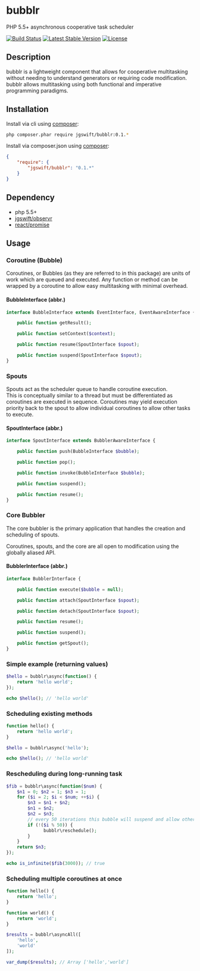 bubblr
====
PHP 5.5+ asynchronous cooperative task scheduler 

[![Build Status](https://travis-ci.org/jgswift/bubblr.png?branch=master)](https://travis-ci.org/jgswift/bubblr)
[![Latest Stable Version](https://poser.pugx.org/jgswift/bubblr/v/stable.svg)](https://packagist.org/packages/jgswift/bubblr)
[![License](https://poser.pugx.org/jgswift/bubblr/license.svg)](https://packagist.org/packages/jgswift/bubblr)

## Description

bubblr is a lightweight component that allows for cooperative multitasking without needing to understand generators or requiring code modification.
bubblr allows multitasking using both functional and imperative programming paradigms.

## Installation

Install via cli using [composer](https://getcomposer.org/):
```sh
php composer.phar require jgswift/bubblr:0.1.*
```

Install via composer.json using [composer](https://getcomposer.org/):
```json
{
    "require": {
        "jgswift/bubblr": "0.1.*"
    }
}
```

## Dependency

* php 5.5+
* [jgswift/observr](https://github.com/jgswift/observr)
* [react/promise](https://github.com/reactphp/promise)

## Usage

### Coroutine (Bubble)

Coroutines, or Bubbles (as they are referred to in this package) are units of work which are queued and executed.
Any function or method can be wrapped by a coroutine to allow easy multitasking with minimal overhead.

#### BubbleInterface (abbr.)

```php
interface BubbleInterface extends EventInterface, EventAwareInterface {

    public function getResult();

    public function setContext($context);

    public function resume(SpoutInterface $spout);

    public function suspend(SpoutInterface $spout);
}
```

### Spouts

Spouts act as the scheduler queue to handle coroutine execution.  
This is conceptually similar to a thread but must be differentiated as coroutines are executed in sequence.
Coroutines may yield execution priority back to the spout to allow individual coroutines to allow other tasks to execute.

#### SpoutInterface (abbr.)

```php
interface SpoutInterface extends BubblerAwareInterface {

    public function push(BubbleInterface $bubble);

    public function pop();

    public function invoke(BubbleInterface $bubble);

    public function suspend();

    public function resume();
}
```

### Core Bubbler

The core bubbler is the primary application that handles the creation and scheduling of spouts.

Coroutines, spouts, and the core are all open to modification using the globally aliased API.

#### BubblerInterface (abbr.)

```php
interface BubblerInterface {

    public function execute($bubble = null);

    public function attach(SpoutInterface $spout);

    public function detach(SpoutInterface $spout);

    public function resume();

    public function suspend();

    public function getSpout();
}
```

### Simple example (returning values)

```php
$hello = bubblr\async(function() {
    return 'hello world';
});

echo $hello(); // 'hello world'
```

### Scheduling existing methods

```php
function hello() {
    return 'hello world';
}

$hello = bubblr\async('hello');

echo $hello(); // 'hello world'
```

### Rescheduling during long-running task

```php
$fib = bubblr\async(function($num) {
    $n1 = 0; $n2 = 1; $n3 = 1;
    for ($i = 2; $i < $num; ++$i) {
        $n3 = $n1 + $n2;
        $n1 = $n2;
        $n2 = $n3;
        // every 50 iterations this bubble will suspend and allow other waiting bubbles to execute
        if (!($i % 50)) { 
              bubblr\reschedule();
        }
    }
    return $n3;
});

echo is_infinite($fib(3000)); // true
```

### Scheduling multiple coroutines at once

```php
function hello() {
    return 'hello';
}

function world() {
    return 'world';
}

$results = bubblr\asyncAll([
    'hello',
    'world'
]);

var_dump($results); // Array ['hello','world']
```